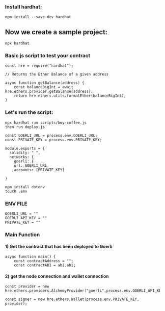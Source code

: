 ### Install hardhat:
```
npm install --save-dev hardhat
```

## Now we create a sample project:
```
npx hardhat
```

### Basic js script to test your contract
```
const hre = require("hardhat");

// Returns the Ether Balance of a given address

async function getBalance(address) {
	const balanceBigInt = await hre.ethers.provider.getBalance(address);
	return hre.ethers.utils.formatEther(balanceBigInt);
}
```

### Let's run the script:
```
npx hardhat run scripts/buy-coffee.js
then run deploy.js
```
```
const GOERLI_URL = process.env.GOERLI_URL;
const PRIVATE_KEY = process.env.PRIVATE_KEY;
```
```
module.exports = {
  solidity: " ",
  networks: {
    goerli: {
	url: GOERLI_URL,
	accounts: [PRIVATE_KEY]  

}
```
```
npm install dotenv
touch .env
```
### ENV FILE
```
GOERLI_URL = ""
GOERLI_API_KEY = ""
PRIVATE_KEY = ""
```
### Main Function 

#### 1) Get the contract that has been deployed to Goerli
```
async function main() {
	const contractAddress = "";
	const contractABI = abi.abi;
```
#### 2) get the node connection and wallet connection
```
const provider = new hre.ethers.providers.AlchemyProvider("goerli",process.env.GOERLI_API_KEY);

const signer = new hre.ethers.Wallet(process.env.PRIVATE_KEY, provider);
```
